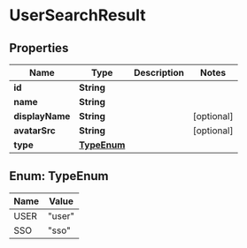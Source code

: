 

# UserSearchResult


## Properties

| Name | Type | Description | Notes |
|------------ | ------------- | ------------- | -------------|
|**id** | **String** |  |  |
|**name** | **String** |  |  |
|**displayName** | **String** |  |  [optional] |
|**avatarSrc** | **String** |  |  [optional] |
|**type** | [**TypeEnum**](#TypeEnum) |  |  |



## Enum: TypeEnum

| Name | Value |
|---- | -----|
| USER | &quot;user&quot; |
| SSO | &quot;sso&quot; |



